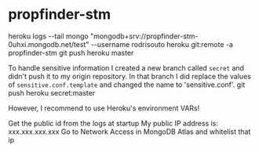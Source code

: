 # propfinder-stm

heroku logs --tail
mongo "mongodb+srv://propfinder-stm-0uhxi.mongodb.net/test" --username rodrisouto
heroku git:remote -a propfinder-stm
git push heroku master 


To handle sensitive information I created a new branch called `secret` and didn't push it to my origin repository.
In that branch I did replace the values of `sensitive.conf.template` and changed the name to 'sensitive.conf'. 
	git push heroku secret:master 
	
However, I recommend to use Heroku's environment VARs!


Get the public id from the logs at startup
	My public IP address is: xxx.xxx.xxx.xxx
Go to Network Access in MongoDB Atlas and whitelist that ip
